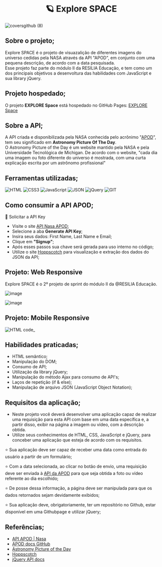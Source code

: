 <h1 align="center"> 🪐 Explore SPACE </h1>

![coversgithub (8)](https://user-images.githubusercontent.com/101408372/167157863-2de17a2b-17b4-4dde-97ff-175a6218914f.png)

## **Sobre o projeto;**
Explore SPACE é o projeto de visuazalição de diferentes imagens do universo cedidas pela NASA através da API "APOD", em conjunto com uma pequena descrição, de acordo com a data pesquisada. <br>
Esse projeto faz parte do módulo II da RESILIA Educação, e tem como um dos principais objetivos a desenvoltura das habilidades com JavaScript e sua library jQuery. 

## **Projeto hospedado;**

O projeto **EXPLORE Space** está hospedado no GitHub Pages: [EXPLORE Space](https://guimaraesadev.github.io/exploringspaceAPOD/)

## **Sobre a API;**

A API criada e disponibilizada pela NASA conhecida pelo acrônimo "[APOD](https://api.nasa.gov/)", tem seu significado em **Astronomy Picture Of The Day**.  <br>
O Astronomy Picture of the Day é um website mantido pela NASA e pela Universidade Tecnológica de Michigan. De acordo com o website, "cada dia uma imagem ou foto diferente do universo é mostrada, com uma curta explicação escrita por um astrônomo profissional"

## **Ferramentas utilizadas;**
![HTML](https://img.shields.io/badge/HTML5-E34F26?style=for-the-badge&logo=html5&logoColor=white
)
![CSS3](https://img.shields.io/badge/CSS3-1572B6?style=for-the-badge&logo=css3&logoColor=white
)
![JavaScript](https://img.shields.io/badge/JavaScript-323330?style=for-the-badge&logo=javascript&logoColor=F7DF1E
)
![JSON](https://img.shields.io/badge/json-5E5C5C?style=for-the-badge&logo=json&logoColor=white
)
![jQuery](https://img.shields.io/badge/jQuery-0769AD?style=for-the-badge&logo=jquery&logoColor=white
)
![GIT](https://img.shields.io/badge/GIT-E44C30?style=for-the-badge&logo=git&logoColor=white
)


## **Como consumir a API APOD;**

💫 Solicitar a API Key

- Visite o site [API Nasa APOD](https://api.nasa.gov/); 
- Selecione a aba **Generate API Key**;
- Insira seus dados: First Name, Last Name e Email;
- Clique em **"Signup"**;
- Após esses passos sua chave será gerada para uso interno no código;
- Utilize o site [Hoppscotch](https://hoppscotch.io/pt-br/) para visualização e extração dos dados do JSON da API; 



## **Projeto: Web Responsive**

Explore SPACE é o 2º projeto de sprint do módulo II da @RESILIA Educação. 

![image](https://user-images.githubusercontent.com/101408372/167910318-183ca359-cd4f-4552-a179-98fcfc22b666.png)


![image](https://user-images.githubusercontent.com/101408372/167909980-f1dcdfbf-582c-4369-8d4e-9018616c7d2e.png)

## **Projeto: Mobile Responsive**

![HTML code_](https://user-images.githubusercontent.com/101408372/167917315-bb37e9e7-d2e4-469a-aede-b8d919897886.png)


## **Habilidades praticadas;** 
- HTML semântico; 
- Manipulação do DOM;
- Consumo de API; 
- Utilização da library jQuery; 
- Manipulação do método Ajax para consumo de API's; 
- Laços de repetição (if & else); 
- Manipulação de arquivo JSON (JavaScript Object Notation);

## **Requisitos da aplicação;**

- Neste projeto você deverá desenvolver uma aplicação capaz de realizar uma
requisição para esta API com base em uma data específica e, a partir disso, exibir
na página a imagem ou vídeo, com a descrição obtida. <br>
- Utilize seus conhecimentos de HTML, CSS, JavaScript e jQuery, para conceber
uma aplicação que esteja de acordo com os requisitos. <br>

⭐ Sua aplicação deve ser capaz de receber uma data como entrada do usuário a
partir de um formulário;

⭐ Com a data selecionada, ao clicar no botão de envio, uma requisição deve ser
enviada à [API da APOD](https://api.nasa.gov/planetary/apod ) para que seja
obtida a foto ou vídeo referente ao dia escolhido;

⭐ De posse dessa informação, a página deve ser manipulada para que os dados
retornados sejam devidamente exibidos;

⭐ Sua aplicação deve, obrigatoriamente, ter um repositório no Github, estar
disponível em uma Githubpage e utilizar jQuery;


## **Referências**; 
- [API APOD | Nasa](https://api.nasa.gov/) <br>
- [APOD docs GitHub](https://github.com/nasa/api-docs) <br>
- [Astronomy Picture of the Day](https://apod.nasa.gov/apod/astropix.html) <br>
- [Hoppscotch](https://hoppscotch.io/pt-br/)
- [jQuery API docs](https://api.jquery.com/)
